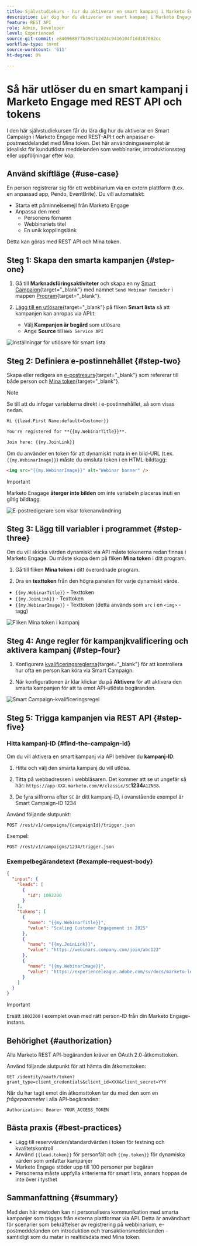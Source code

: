 ```yaml
---
title: Självstudiekurs - hur du aktiverar en smart kampanj i Marketo Engage med REST API och tokens
description: Lär dig hur du aktiverar en smart kampanj i Marketo Engage med REST API och anpassar e-postmeddelandet med Mina token.
feature: REST API
role: Admin, Developer
level: Experienced
source-git-commit: e840968877b3947b2d24c9416104f1dd187082cc
workflow-type: tm+mt
source-wordcount: '611'
ht-degree: 0%

---
```


# Så här utlöser du en smart kampanj i Marketo Engage med REST API och tokens

I den här självstudiekursen får du lära dig hur du aktiverar en Smart Campaign i Marketo Engage med REST-API:t och anpassar e-postmeddelandet med Mina token. Det här användningsexemplet är idealiskt för kundutlösta meddelanden som webbinarier, introduktionssteg eller uppföljningar efter köp.

## Använd skiftläge {#use-case}

En person registrerar sig för ett webbinarium via en extern plattform (t.ex. en anpassad app, Pendo, EventBrite). Du vill automatiskt:

* Starta ett påminnelsemejl från Marketo Engage
* Anpassa den med:
   * Personens förnamn
   * Webbinariets titel
   * En unik kopplingslänk

Detta kan göras med REST API och Mina token.

## Steg 1: Skapa den smarta kampanjen {#step-one}

1. Gå till **Marknadsföringsaktiviteter** och skapa en ny [Smart Campaign](https://experienceleague.adobe.com/sv/docs/marketo/using/product-docs/core-marketo-concepts/smart-campaigns/understanding-smart-campaigns){target="_blank"} med namnet `Send Webinar Reminder` i mappen [Program](https://experienceleague.adobe.com/sv/docs/marketo/using/product-docs/core-marketo-concepts/programs/creating-programs/understanding-programs){target="_blank"}.

1. [Lägg till en utlösare](https://experienceleague.adobe.com/sv/docs/marketo/using/product-docs/core-marketo-concepts/smart-campaigns/creating-a-smart-campaign/define-smart-list-for-smart-campaign-trigger){target="_blank"} på fliken **Smart lista** så att kampanjen kan anropas via API:t:

   * Välj **Kampanjen är begärd** som utlösare
   * Ange **Source** till `Web Service API`

![Inställningar för utlösare för smart lista](assets/trigger-smart-campaign-rest-api-1.png)

## Steg 2: Definiera e-postinnehållet {#step-two}

Skapa eller redigera en [e-postresurs](https://experienceleague.adobe.com/sv/docs/marketo-developer/marketo/rest/assets/emails){target="_blank"} som refererar till både person och [Mina token](https://experienceleague.adobe.com/sv/docs/marketo/using/product-docs/core-marketo-concepts/programs/tokens/managing-my-tokens){target="_blank"}.

>[!NOTE]
>
>Se till att du infogar variablerna direkt i e-postinnehållet, så som visas nedan.

```html
Hi {{lead.First Name:default=Customer}}

You're registered for **{{my.WebinarTitle}}**.

Join here: {{my.JoinLink}}
```

Om du använder en token för att dynamiskt mata in en bild-URL (t.ex. `{{my.WebinarImage}}`) måste du omsluta token i en HTML-bildtagg:

```html
<img src="{{my.WebinarImage}}" alt="Webinar banner" />
```

>[!IMPORTANT]
>
>Marketo Enagage **återger inte bilden** om inte variabeln placeras inuti en giltig bildtagg.

![E-postredigerare som visar tokenanvändning](assets/trigger-smart-campaign-rest-api-2.png)

## Steg 3: Lägg till variabler i programmet {#step-three}

Om du vill skicka värden dynamiskt via API måste tokenerna redan finnas i Marketo Engage. Du måste skapa dem på fliken **Mina token** i ditt program.

1. Gå till fliken **Mina token** i ditt överordnade program.

2. Dra en **texttoken** från den högra panelen för varje dynamiskt värde.

* `{{my.WebinarTitle}}` - Texttoken
* `{{my.JoinLink}}` - Texttoken
* `{{my.WebinarImage}}` - Texttoken (detta används som `src` i en `<img>` -tagg)

![Fliken Mina token i kampanj](assets/trigger-smart-campaign-rest-api-3.png)

## Steg 4: Ange regler för kampanjkvalificering och aktivera kampanj {#step-four}

1. Konfigurera [kvalificeringsreglerna](https://experienceleague.adobe.com/sv/docs/marketo/using/product-docs/core-marketo-concepts/smart-campaigns/using-smart-campaigns/edit-qualification-rules-in-a-smart-campaign){target="_blank"} för att kontrollera hur ofta en person kan köra via Smart Campaign.

1. När konfigurationen är klar klickar du på **Aktivera** för att aktivera den smarta kampanjen för att ta emot API-utlösta begäranden.

![Smart Campaign-kvalificeringsregel](assets/trigger-smart-campaign-rest-api-4.png)

## Steg 5: Trigga kampanjen via REST API {#step-five}

### Hitta kampanj-ID {#find-the-campaign-id}

Om du vill aktivera en smart kampanj via API behöver du **kampanj-ID**:

1. Hitta och välj den smarta kampanj du vill utlösa.

1. Titta på webbadressen i webbläsaren. Det kommer att se ut ungefär så här: `https://app-XXX.marketo.com/#/classic/SC`**1234**`A1ZN38`.

1. De fyra siffrorna efter `SC` är ditt kampanj-ID, i ovanstående exempel är Smart Campaign-ID 1234

Använd följande slutpunkt:

```
POST /rest/v1/campaigns/{campaignId}/trigger.json
```

Exempel:

```
POST /rest/v1/campaigns/1234/trigger.json
```

### Exempelbegärandetext {#example-request-body}

```json
{
  "input": {
    "leads": [
      {
        "id": 1002200
      }
    ],
    "tokens": [
      {
        "name": "{{my.WebinarTitle}}",
        "value": "Scaling Customer Engagement in 2025"
      },
      {
        "name": "{{my.JoinLink}}",
        "value": "https://webinars.company.com/join/abc123"
      },
      {
        "name": "{{my.WebinarImage}}",
        "value": "https://experienceleague.adobe.com/sv/docs/marketo-learn/tutorials/events/media_1c6f338a518ada11550084c8ab3a6bbf554ff6eac.jpeg"
      }
    ]
  }
}
```

>[!IMPORTANT]
>
>Ersätt `1002200` i exemplet ovan med rätt person-ID från din Marketo Engage-instans.

## Behörighet {#authorization}

Alla Marketo REST API-begäranden kräver en OAuth 2.0-åtkomsttoken.

Använd följande slutpunkt för att hämta din åtkomsttoken:

```
GET /identity/oauth/token?grant_type=client_credentials&client_id=XXX&client_secret=YYY
```

När du har tagit emot din åtkomsttoken tar du med den som en _frågeparameter_ i alla API-begäranden:

```
Authorization: Bearer YOUR_ACCESS_TOKEN
```

## Bästa praxis {#best-practices}

* Lägg till reservvärden/standardvärden i token för testning och kvalitetskontroll
* Använd `{{lead.token}}` för personfält och `{{my.token}}` för dynamiska värden som omfattar kampanjer
* Marketo Engage stöder upp till 100 personer per begäran
* Personerna måste uppfylla kriterierna för smart lista, annars hoppas de inte över i tysthet

## Sammanfattning {#summary}

Med den här metoden kan ni personalisera kommunikation med smarta kampanjer som triggas från externa plattformar via API. Detta är användbart för scenarier som bekräftelser av registrering på webbinarium, e-postmeddelanden om introduktion och transaktionsmeddelanden - samtidigt som du matar in realtidsdata med Mina token.

